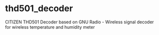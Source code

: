 # thd501_decoder
CITIZEN THD501 Decoder based on GNU Radio - Wireless signal decoder for wireless temperature and humidity meter
